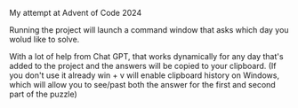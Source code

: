 My attempt at Advent of Code 2024

Running the project will launch a command window that asks which day you wolud like to solve.

With a lot of help from Chat GPT, that works dynamically for any day that's added to the project and the answers will be copied to your clipboard.
(If you don't use it already win + v will enable clipboard history on Windows, which will allow you to see/past both the answer for the first and second part of the puzzle)
